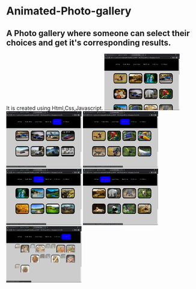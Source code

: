 # Animated-Photo-gallery
<h2>A Photo gallery where someone can select their choices and get it's corresponding results.</h2>
It is created using Html,Css,Javascript.

<img src='https://github.com/sumony2j/Animated-Photo-gallery/blob/master/Animated%20Photo%20Gallery/Screenshot%20(34).png' width=200 height=150>

<img src='https://github.com/sumony2j/Animated-Photo-gallery/blob/master/Animated%20Photo%20Gallery/Screenshot%20(35).png' width=200 height=150>

<img src='https://github.com/sumony2j/Animated-Photo-gallery/blob/master/Animated%20Photo%20Gallery/Screenshot%20(36).png' width=200 height=150>

<img src='https://github.com/sumony2j/Animated-Photo-gallery/blob/master/Animated%20Photo%20Gallery/Screenshot%20(37).png' width=200 height=150>

<img src='https://github.com/sumony2j/Animated-Photo-gallery/blob/master/Animated%20Photo%20Gallery/Screenshot%20(38).png' width=200 height=150>

<img src='https://github.com/sumony2j/Animated-Photo-gallery/blob/master/Animated%20Photo%20Gallery/Screenshot%20(39).png' width=200 height=150>
